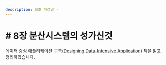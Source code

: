 ```yaml
---
description: 최초 작성일 -
---
```


# \# 8장 분산시스템의 성가신것

데이터 중심 애플리케이션 구축\([Designing Data-Intensive Application](https://www.amazon.co.uk/Designing-Data-Intensive-Applications-Reliable-Maintainable/dp/1449373321/ref=sr_1_1?crid=19FEOM6Z8O3TT&dchild=1&keywords=designing+data-intensive+applications&qid=1589505997&sprefix=desinging+%2Caps%2C-1&sr=8-1)\) 책을 읽고 정리하였습니다.

